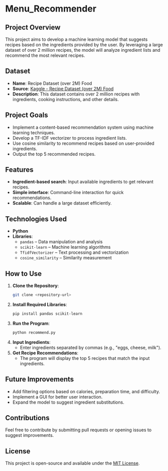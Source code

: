 # Menu_Recommender

## Project Overview
This project aims to develop a machine learning model that suggests recipes based on the ingredients provided by the user. By leveraging a large dataset of over 2 million recipes, the model will analyze ingredient lists and recommend the most relevant recipes.

## Dataset
- **Name**: Recipe Dataset (over 2M) Food  
- **Source**: [Kaggle - Recipe Dataset (over 2M) Food](https://www.kaggle.com/datasets/wilmerarltstrmberg/recipe-dataset-over-2m)  
- **Description**: This dataset contains over 2 million recipes with ingredients, cooking instructions, and other details.

## Project Goals
- Implement a content-based recommendation system using machine learning techniques.  
- Develop a TF-IDF vectorizer to process ingredient lists.  
- Use cosine similarity to recommend recipes based on user-provided ingredients.  
- Output the top 5 recommended recipes.

## Features
- **Ingredient-based search**: Input available ingredients to get relevant recipes.  
- **Simple interface**: Command-line interaction for quick recommendations.  
- **Scalable**: Can handle a large dataset efficiently.

## Technologies Used
- **Python**  
- **Libraries**:  
  - `pandas` – Data manipulation and analysis  
  - `scikit-learn` – Machine learning algorithms  
  - `TfidfVectorizer` – Text processing and vectorization  
  - `cosine_similarity` – Similarity measurement  

## How to Use
1. **Clone the Repository**:
   ```bash
   git clone <repository-url>
   ```
2. **Install Required Libraries**:
   ```bash
   pip install pandas scikit-learn
   ```
3. **Run the Program**:
   ```bash
   python recommend.py
   ```
4. **Input Ingredients**:
   - Enter ingredients separated by commas (e.g., "eggs, cheese, milk").  
5. **Get Recipe Recommendations**:
   - The program will display the top 5 recipes that match the input ingredients.

## Future Improvements
- Add filtering options based on calories, preparation time, and difficulty.  
- Implement a GUI for better user interaction.  
- Expand the model to suggest ingredient substitutions.

## Contributions
Feel free to contribute by submitting pull requests or opening issues to suggest improvements.

## License
This project is open-source and available under the [MIT License](LICENSE).

